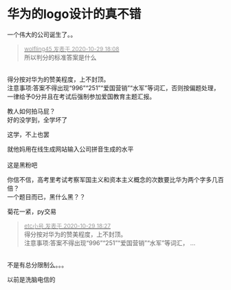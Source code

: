 # 华为的logo设计的真不错


一个伟大的公司诞生了。。

<div class="quote"><blockquote><font size="2"><a href="https://www.hostloc.com/forum.php?mod=redirect&amp;goto=findpost&amp;pid=9370516&amp;ptid=759916" target="_blank"><font color="#999999">wolfling45 发表于 2020-10-29 18:08</font></a></font><br />
所以判分的标准答案是什么</blockquote></div><br />
得分按对华为的赞美程度，上不封顶。<br />
注意事项:答案不得出现“996”“251”“爱国营销”“水军”等词汇，否则按偏题处理，一律给予0分并且在考试后强制参加爱国教育主题汇报。

教人如何拍马屁？<br />
好的没学到，全学坏了

这学，不上也罢<img src="static/image/smiley/default/lol.gif" smilieid="12" border="0" alt="" />

就他妈用在线生成网站输入公司拼音生成的水平<br />
<br />
这是黑粉吧

你信不信，高考里考试考察军国主义和资本主义概念的次数要比华为两个字多几百倍？<br />
一个题目而已，黑什么黑？？

菊花一紧，py交易

<div class="quote"><blockquote><font size="2"><a href="https://www.hostloc.com/forum.php?mod=redirect&amp;goto=findpost&amp;pid=9370605&amp;ptid=759916" target="_blank"><font color="#999999">etc小号 发表于 2020-10-29 18:27</font></a></font><br />
得分按对华为的赞美程度，上不封顶。<br />
注意事项:答案不得出现“996”“251”“爱国营销”“水军”等词汇， ...</blockquote></div><br />
不是有总分限制么。。。<img id="aimg_P4qpS" onclick="zoom(this, this.src, 0, 0, 0)" class="zoom" src="https://cdn.jsdelivr.net/gh/hishis/forum-master/public/images/patch.gif" onmouseover="img_onmouseoverfunc(this)" onload="thumbImg(this)" border="0" alt="" />

以前是洗脑电信的
